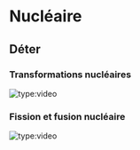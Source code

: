 # Nucléaire
## Déter
### Transformations nucléaires

![type:video](https://www.youtube.com/embed/bHylCliG89Y)

### Fission et fusion nucléaire

![type:video](https://www.youtube.com/embed/2dKaCpZR9Qg)